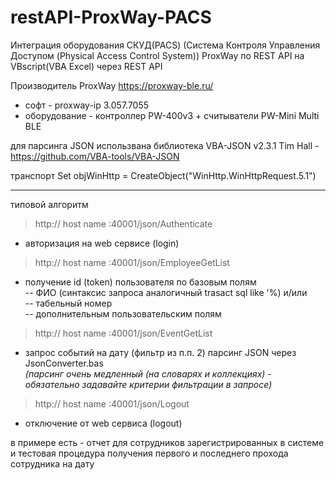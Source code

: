 # restAPI-ProxWay-PACS
Интеграция оборудования СКУД(PACS) (Система Контроля Управления Доступом (Physical Access Control System))
ProxWay по REST API на VBscript(VBA Excel) через REST API

Производитель ProxWay https://proxway-ble.ru/   
- софт - proxway-ip 3.057.7055
- оборудование - контроллер PW-400v3 + считыватели PW-Mini Multi BLE
  
для парсинга JSON использвана библиотека VBA-JSON v2.3.1 Tim Hall - https://github.com/VBA-tools/VBA-JSON

транспорт Set objWinHttp = CreateObject("WinHttp.WinHttpRequest.5.1")
***
типовой алгоритм
> http:// host name :40001/json/Authenticate  
- авторизация на web сервисе (login) 
> http:// host name :40001/json/EmployeeGetList  
- получение id (token) пользователя по базовым полям   
-- ФИО (синтаксис запроса аналогичный trasact sql like '%) и/или    
-- табельный номер  
-- дополнительным пользовательским полям
> http:// host name :40001/json/EventGetList  
- запрос событий на дату (фильтр из п.п. 2)
парсинг JSON через JsonConverter.bas  
*(парсинг очень медленный (на словарях и коллекциях) - обязательно задавайте критерии фильтрации в запросе)*

> http:// host name :40001/json/Logout
- отключение от web сервиса (logout)

в примере есть - отчет для сотрудников зарегистрированных в системе и тестовая процедура получения первого и последнего прохода сотрудника на дату
